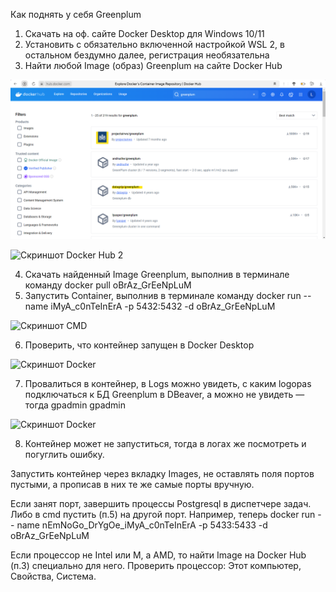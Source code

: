 ﻿Как поднять у себя Greenplum

1. Скачать на оф. сайте Docker Desktop для Windows 10/11
2. Установить с обязательно включенной настройкой WSL 2, в остальном бездумно далее, регистрация необязательна
3. Найти любой Image (образ) Greenplum на сайте Docker Hub

![Скриншот Docker Hub 1](../images/Скриншот_Docker_Hub_1.png)

![Скриншот Docker Hub 2](../images/Aspose.Words.64ad9826-a872-4c8d-bff4-5b3893271790.002.jpeg)

4. Скачать найденный Image Greenplum, выполнив в терминале команду docker pull oBrAz\_GrEeNpLuM
5. Запустить Container, выполнив в терминале команду docker run --name iMyA\_c0nTeInErA -p 5432:5432 -d oBrAz\_GrEeNpLuM

![Скриншот CMD](../images/Aspose.Words.64ad9826-a872-4c8d-bff4-5b3893271790.003.png)

6. Проверить, что контейнер запущен в Docker Desktop

![Скриншот Docker](../images/Aspose.Words.64ad9826-a872-4c8d-bff4-5b3893271790.004.jpeg)

7. Провалиться в контейнер, в Logs можно увидеть, с каким logopas подключаться к БД Greenplum в DBeaver, а можно не увидеть — тогда gpadmin gpadmin

![Скриншот Docker](../images/Aspose.Words.64ad9826-a872-4c8d-bff4-5b3893271790.005.jpeg)

8. Контейнер может не запуститься, тогда в логах же посмотреть и погуглить ошибку.

Запустить контейнер через вкладку Images, не оставлять поля портов пустыми, а прописав в них те же самые порты вручную.

Если занят порт, завершить процессы Postgresql в диспетчере задач. Либо в cmd пустить (п.5) на другой порт. Например, теперь docker run -- name nEmNoGo\_DrYgOe\_iMyA\_c0nTeInErA -p 5433:5433 -d oBrAz\_GrEeNpLuM

Если процессор не Intel или M, а AMD, то найти Image на Docker Hub (п.3) специально для него. Проверить процессор: Этот компьютер, Свойства, Система.
